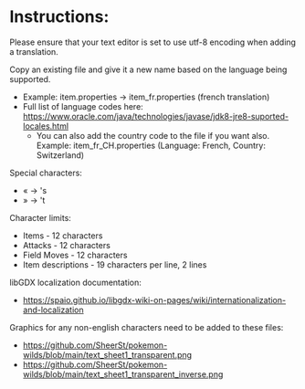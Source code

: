 # Instructions:

Please ensure that your text editor is set to use utf-8 encoding when adding a translation.

Copy an existing file and give it a new name based on the language being supported. 
 - Example: item.properties -> item_fr.properties (french translation)
 - Full list of language codes here: https://www.oracle.com/java/technologies/javase/jdk8-jre8-suported-locales.html
   - You can also add the country code to the file if you want also. Example: item_fr_CH.properties (Language: French, Country: Switzerland)

Special characters:
 - «  ->  's
 - »  ->  't

Character limits:
 - Items - 12 characters
 - Attacks - 12 characters
 - Field Moves - 12 characters
 - Item descriptions - 19 characters per line, 2 lines

libGDX localization documentation: 
 - https://spaio.github.io/libgdx-wiki-on-pages/wiki/internationalization-and-localization

Graphics for any non-english characters need to be added to these files:
 - https://github.com/SheerSt/pokemon-wilds/blob/main/text_sheet1_transparent.png
 - https://github.com/SheerSt/pokemon-wilds/blob/main/text_sheet1_transparent_inverse.png
